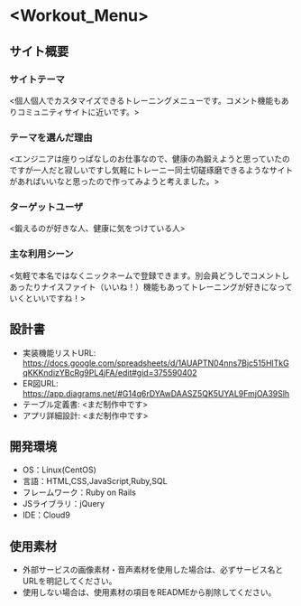 # <Workout_Menu>

## サイト概要
### サイトテーマ
<個人個人でカスタマイズできるトレーニングメニューです。コメント機能もありコミュニティサイトに近いです。>

### テーマを選んだ理由
<エンジニアは座りっぱなしのお仕事なので、健康の為鍛えようと思っていたのですが一人だと寂しいですし気軽にトレーニー同士切磋琢磨できるようなサイトがあればいいなと思ったので作ってみようと考えました。>

### ターゲットユーザ
<鍛えるのが好きな人、健康に気をつけている人>

### 主な利用シーン
<気軽で本名ではなくニックネームで登録できます。別会員どうしでコメントしあったりナイスファイト（いいね！）機能もあってトレーニングが好きになっていくといいですね！>

## 設計書
- 実装機能リストURL: https://docs.google.com/spreadsheets/d/1AUAPTN04nns7Bjc515HlTkGqKKKndizYBcRg9PL4jFA/edit#gid=375590402
- ER図URL: https://app.diagrams.net/#G14q6rDYAwDAASZ5QK5UYAL9FmjOA39Slh
- テーブル定義書: <まだ制作中です>
- アプリ詳細設計: <まだ制作中です>

## 開発環境
- OS：Linux(CentOS)
- 言語：HTML,CSS,JavaScript,Ruby,SQL
- フレームワーク：Ruby on Rails
- JSライブラリ：jQuery
- IDE：Cloud9

## 使用素材
- 外部サービスの画像素材・音声素材を使用した場合は、必ずサービス名とURLを明記してください。
- 使用しない場合は、使用素材の項目をREADMEから削除してください。